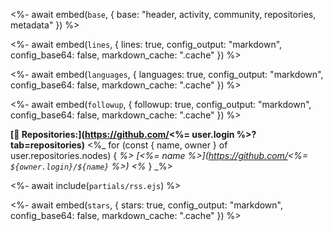 <%- await embed(`base`, { base: "header, activity, community, repositories, metadata" }) %>

<%- await embed(`lines`, { lines: true, config_output: "markdown", config_base64: false, markdown_cache: ".cache" }) %>

<%- await embed(`languages`, { languages: true, config_output: "markdown", config_base64: false, markdown_cache: ".cache" }) %>

<%- await embed(`followup`, { followup: true, config_output: "markdown", config_base64: false, markdown_cache: ".cache" }) %>

**[📓 Repositories:](https://github.com/<%= user.login %>?tab=repositories)**
<%_ for (const { name, owner } of user.repositories.nodes) { _%>
    [<%= name %>](https://github.com/<%= `${owner.login}/${name}` %>)
<%_ } _%>

<%- await include(`partials/rss.ejs`) %>

<%- await embed(`stars`, { stars: true, config_output: "markdown", config_base64: false, markdown_cache: ".cache" }) %>

